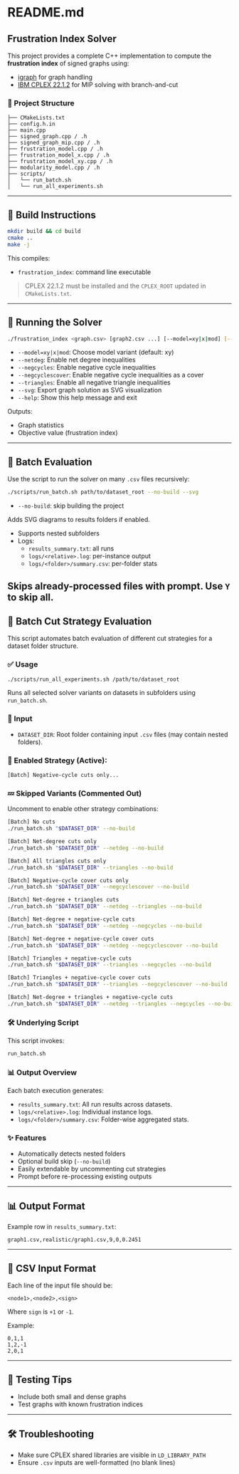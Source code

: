 # README.md

## Frustration Index Solver

This project provides a complete C++ implementation to compute the **frustration index** of signed graphs using:
- [igraph](https://igraph.org/c/) for graph handling
- [IBM CPLEX 22.1.2](https://www.ibm.com/products/ilog-cplex-optimization-studio) for MIP solving with branch-and-cut

### 📁 Project Structure
```
├── CMakeLists.txt
├── config.h.in
├── main.cpp
├── signed_graph.cpp / .h
├── signed_graph_mip.cpp / .h
├── frustration_model.cpp / .h
├── frustration_model_x.cpp / .h
├── frustration_model_xy.cpp / .h
├── modularity_model.cpp / .h
├── scripts/
│   └── run_batch.sh
│   └── run_all_experiments.sh
```

---

## 🧱 Build Instructions

```bash
mkdir build && cd build
cmake ..
make -j
```

This compiles:
- `frustration_index`: command line executable

> CPLEX 22.1.2 must be installed and the `CPLEX_ROOT` updated in `CMakeLists.txt`.

---

## 🚀 Running the Solver
```bash
./frustration_index <graph.csv> [graph2.csv ...] [--model=xy|x|mod] [--netdeg] [--negcycles] [--negcyclescover] [--triangles] [--svg] [--help]
```
- `--model=xy|x|mod`: Choose model variant (default: xy)
- `--netdeg`: Enable net degree inequalities
- `--negcycles`: Enable negative cycle inequalities
- `--negcyclescover`: Enable negative cycle inequalities as a cover
- `--triangles`: Enable all negative triangle inequalities
- `--svg`: Export graph solution as SVG visualization
- `--help`: Show this help message and exit

Outputs:
- Graph statistics
- Objective value (frustration index)

---

## 🔎 Batch Evaluation
Use the script to run the solver on many `.csv` files recursively:

```bash
./scripts/run_batch.sh path/to/dataset_root --no-build --svg
```
- `--no-build`: skip building the project

Adds SVG diagrams to results folders if enabled.

- Supports nested subfolders
- Logs:
  - `results_summary.txt`: all runs
  - `logs/<relative>.log`: per-instance output
  - `logs/<folder>/summary.csv`: per-folder stats

Skips already-processed files with prompt. Use `Y` to skip all.
---

## 🔁 Batch Cut Strategy Evaluation

This script automates batch evaluation of different cut strategies for a dataset folder structure.

### ✅ Usage

```bash
./scripts/run_all_experiments.sh /path/to/dataset_root
```

Runs all selected solver variants on datasets in subfolders using `run_batch.sh`.

### 📁 Input

* `DATASET_DIR`: Root folder containing input `.csv` files (may contain nested folders).

### 🧠 Enabled Strategy (Active):

```bash
[Batch] Negative-cycle cuts only...
```

### 💤 Skipped Variants (Commented Out)

Uncomment to enable other strategy combinations:

```bash
[Batch] No cuts
./run_batch.sh "$DATASET_DIR" --no-build

[Batch] Net-degree cuts only
./run_batch.sh "$DATASET_DIR" --netdeg --no-build

[Batch] All triangles cuts only
./run_batch.sh "$DATASET_DIR" --triangles --no-build

[Batch] Negative-cycle cover cuts only
./run_batch.sh "$DATASET_DIR" --negcyclescover --no-build

[Batch] Net-degree + triangles cuts
./run_batch.sh "$DATASET_DIR" --netdeg --triangles --no-build

[Batch] Net-degree + negative-cycle cuts
./run_batch.sh "$DATASET_DIR" --netdeg --negcycles --no-build

[Batch] Net-degree + negative-cycle cover cuts
./run_batch.sh "$DATASET_DIR" --netdeg --negcyclescover --no-build

[Batch] Triangles + negative-cycle cuts
./run_batch.sh "$DATASET_DIR" --triangles --negcycles --no-build

[Batch] Triangles + negative-cycle cover cuts
./run_batch.sh "$DATASET_DIR" --triangles --negcyclescover --no-build

[Batch] Net-degree + triangles + negative-cycle cuts
./run_batch.sh "$DATASET_DIR" --netdeg --triangles --negcycles --no-build
```

### 🛠 Underlying Script

This script invokes:

```bash
run_batch.sh
```

### 📊 Output Overview

Each batch execution generates:

* `results_summary.txt`: All run results across datasets.
* `logs/<relative>.log`: Individual instance logs.
* `logs/<folder>/summary.csv`: Folder-wise aggregated stats.

### ✨ Features

* Automatically detects nested folders
* Optional build skip (`--no-build`)
* Easily extendable by uncommenting cut strategies
* Prompt before re-processing existing outputs

---

## 📊 Output Format
Example row in `results_summary.txt`:
```
graph1.csv,realistic/graph1.csv,9,0,0.2451
```

---

## 📂 CSV Input Format
Each line of the input file should be:
```
<node1>,<node2>,<sign>
```
Where `sign` is `+1` or `-1`.

Example:
```
0,1,1
1,2,-1
2,0,1
```
---

## 🧪 Testing Tips
- Include both small and dense graphs
- Test graphs with known frustration indices

---

## 🛠️ Troubleshooting
- Make sure CPLEX shared libraries are visible in `LD_LIBRARY_PATH`
- Ensure `.csv` inputs are well-formatted (no blank lines)

